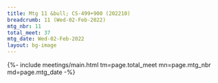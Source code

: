 ```yaml
---
title: Mtg 11 &bull; CS-499+900 (202210)
breadcrumb: 11 (Wed-02-Feb-2022)
mtg_nbr: 11
total_meet: 37
mtg_date: Wed-02-Feb-2022
layout: bg-image
---
```


{%- include meetings/main.html
    tm=page.total_meet
    mn=page.mtg_nbr
    md=page.mtg_date
-%}
